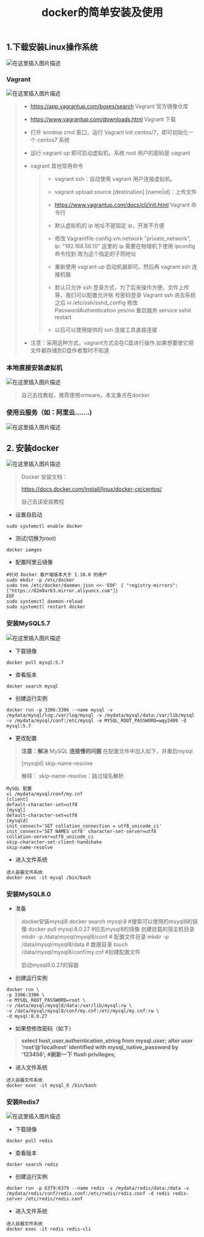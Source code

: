 ﻿---
title: docker的简单安装及使用
index: false
icon: docker
category:
    - 运维
    - docker
---
<meta name="referrer" content="no-referrer"/>


## 1.下载安装Linux操作系统
![在这里插入图片描述](https://i-blog.csdnimg.cn/direct/a88ba7143adc44e09d6203584d8f7fbe.png#pic_center)

### Vagrant
![在这里插入图片描述](https://i-blog.csdnimg.cn/direct/c30bf0eb093245d3bb03cda32ede9e54.png#pic_center)


> - https://app.vagrantup.com/boxes/search Vagrant 官方镜像仓库 
>
> - https://www.vagrantup.com/downloads.html Vagrant 下载
>
> - 打开 window cmd 窗口，运行 Vagrant init centos/7，即可初始化一个 centos7 系统 
>
> -  运行 vagrant up 即可启动虚拟机。系统 root 用户的密码是 vagrant 
>
> - vagrant 其他常用命令 
>
>   > - vagrant ssh：自动使用 vagrant 用户连接虚拟机。 
>   >
>   > - vagrant upload source [destination] [name|id]：上传文件 
>   > -  https://www.vagrantup.com/docs/cli/init.html Vagrant 命令行 
>   > - 默认虚拟机的 ip 地址不是固定 ip，开发不方便 
>   > -  修改 Vagrantfile config.vm.network "private_network", ip: "192.168.56.10" 这里的 ip 需要在物理机下使用 ipconfig 命令找到 改为这个指定的子网地址 
>   > -  重新使用 vagrant up 启动机器即可。然后再 vagrant ssh 连接机器 
>   > -  默认只允许 ssh 登录方式，为了后来操作方便，文件上传等，我们可以配置允许账 号密码登录 Vagrant ssh 进去系统之后 vi /etc/ssh/sshd_config 修改 PasswordAuthentication yes/no 重启服务 service sshd restart 
>   > - 以后可以使用提供的 ssh 连接工具直接连接
>  - 注意：采用这种方式，vagrant方式会在C盘进行操作,如果想要使它把文件都存储到D盘作者暂时不知道

### 本地直接安装虚拟机
![在这里插入图片描述](https://i-blog.csdnimg.cn/direct/88ca127b765245b58b7799951e0d8311.png#pic_center)


> 自己去找教程，推荐使用vmware，本文重点在docker

### 使用云服务（如：阿里云.......)
![在这里插入图片描述](https://i-blog.csdnimg.cn/direct/e6f25a87ab0841e5ad44d422fe829787.png#pic_center)

## 2. 安装docker
![在这里插入图片描述](https://i-blog.csdnimg.cn/direct/c9f0eebb03644c27a873d1467af10169.png#pic_center)


> Docker 安装文档：
>
> https://docs.docker.com/install/linux/docker-ce/centos/
>
> 自己去读安装教程

- 设置自启动

```shell
sudo systemctl enable docker
```

- 测试(切换为root)

```shell
docker iamges
```

- 配置阿里云镜像

```shell
#针对 Docker 客户端版本大于 1.10.0 的用户
sudo mkdir -p /etc/docker
sudo tee /etc/docker/daemon.json <<-'EOF' { "registry-mirrors": ["https://82m9ar63.mirror.aliyuncs.com"]}
EOF
sudo systemctl daemon-reload
sudo systemctl restart docker
```

### 安装MySQL5.7
![在这里插入图片描述](https://i-blog.csdnimg.cn/direct/d9213121bcae488dbbda4adf708538bc.png#pic_center)


- 下载镜像

```shell
docker pull mysql:5.7
```

- 查看版本

```shell
docker search mysql
```

- 创建运行实例

```shell
docker run -p 3306:3306 --name mysql -v /mydata/mysql/log:/var/log/mysql -v /mydata/mysql/data:/var/lib/mysql -v /mydata/mysql/conf:/etc/mysql -e MYSQL_ROOT_PASSWORD=wqy2409 -d mysql:5.7
```

- 更改配置

> **注意：解决** MySQL **连接慢的问题** 在配置文件中加入如下，并重启mysql 
>
> [mysqld] skip-name-resolve 
>
> 解释： skip-name-resolve：跳过域名解析

```shell
MySQL 配置
vi /mydata/mysql/conf/my.cnf
[client]
default-character-set=utf8
[mysql]
default-character-set=utf8
[mysqld]
init_connect='SET collation_connection = utf8_unicode_ci' init_connect='SET NAMES utf8' character-set-server=utf8
collation-server=utf8_unicode_ci
skip-character-set-client-handshake
skip-name-resolve
```

- 进入文件系统

```shell
进入容器文件系统
docker exec -it mysql /bin/bash
```



### 安装MySQL8.0

- 准备

>docker安装mysql8
>docker search mysql:8 #搜索可以使用的msyql8的镜像
>docker pull mysql:8.0.27 #拉去mysql8的镜像
>创建挂载的宿主机目录
>mkdir -p /data/mysql/mysql8/conf # 配置文件目录
>mkdir -p /data/mysql/mysql8/data # 数据目录
>touch /data/mysql/mysql8/conf/my.cnf #创建配置文件
>
>启动mysql8.0.27的容器

- 创建运行实例

```shell
docker run \
-p 3306:3306 \ 
-e MYSQL_ROOT_PASSWORD=root \
-v /data/mysql/mysql8/data:/var/lib/mysql:rw \
-v /data/mysql/mysql8/conf/my.cnf:/etc/mysql/my.cnf:rw \
-d mysql:8.0.27
```
- 如果想修改密码（如下）
> **select host,user,authentication_string from mysql.user;**
> **alter user ‘root’@‘localhost’ identified with mysql_native_password by ‘123456’;**
> **#刷新一下**
> **flush privileges;**

- 进入文件系统

```shell
进入容器文件系统
docker exec -it mysql_8 /bin/bash
```

### 安装Redis7
![在这里插入图片描述](https://i-blog.csdnimg.cn/direct/b470e07418d148d6b49d8373fec32f16.png#pic_center)

- 下载镜像

```shell
docker pull redis
```

- 查看版本

```shell
docker search redis
```

- 创建运行实例

```shell
docker run -p 6379:6379 --name redis -v /mydata/redis/data:/data -v /mydata/redis/conf/redis.conf:/etc/redis/redis.conf -d redis redis-server /etc/redis/redis.conf
```

- 进入文件系统

```shell
进入容器文件系统
docker exec -it redis redis-cli
```

